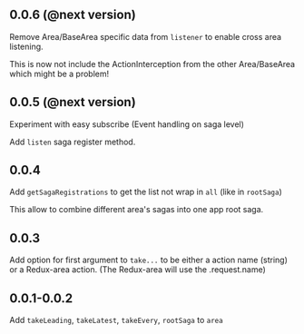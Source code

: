 ## 0.0.6 (@next version)

Remove Area/BaseArea specific data from `listener` to enable cross area listening.

This is now not include the ActionInterception from the other Area/BaseArea which might be a problem!

## 0.0.5 (@next version)

Experiment with easy subscribe (Event handling on saga level)

Add `listen` saga register method.

## 0.0.4

Add `getSagaRegistrations` to get the list not wrap in `all` (like in `rootSaga`)

This allow to combine different area's sagas into one app root saga.

## 0.0.3

Add option for first argument to `take...` to be either a action name (string) or a Redux-area action.
(The Redux-area will use the .request.name)

## 0.0.1-0.0.2

Add `takeLeading`, `takeLatest`, `takeEvery`, `rootSaga` to `area`
